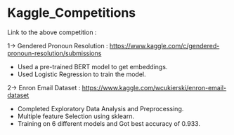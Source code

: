# Kaggle_Competitions

Link to the above competition :

1-> Gendered Pronoun Resolution : https://www.kaggle.com/c/gendered-pronoun-resolution/submissions
   - Used a pre-trained BERT model to get embeddings.
   - Used Logistic Regression to train the model.
    

2-> Enron Email Dataset : https://www.kaggle.com/wcukierski/enron-email-dataset
   - Completed Exploratory Data Analysis and Preprocessing.
   - Multiple feature Selection using sklearn.
   - Training on 6 different models and Got best accuracy of 0.933.



